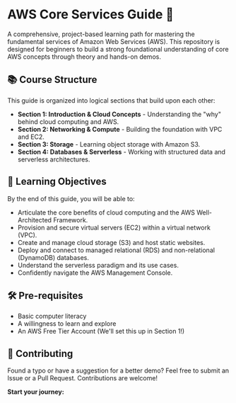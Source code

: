 # AWS Core Services Guide 🚀

A comprehensive, project-based learning path for mastering the fundamental services of Amazon Web Services (AWS). This repository is designed for beginners to build a strong foundational understanding of core AWS concepts through theory and hands-on demos.

## 📚 Course Structure

This guide is organized into logical sections that build upon each other:

*   **Section 1: Introduction & Cloud Concepts** - Understanding the "why" behind cloud computing and AWS.
*   **Section 2: Networking & Compute** - Building the foundation with VPC and EC2.
*   **Section 3: Storage** - Learning object storage with Amazon S3.
*   **Section 4: Databases & Serverless** - Working with structured data and serverless architectures.

## 🎯 Learning Objectives

By the end of this guide, you will be able to:
- Articulate the core benefits of cloud computing and the AWS Well-Architected Framework.
- Provision and secure virtual servers (EC2) within a virtual network (VPC).
- Create and manage cloud storage (S3) and host static websites.
- Deploy and connect to managed relational (RDS) and non-relational (DynamoDB) databases.
- Understand the serverless paradigm and its use cases.
- Confidently navigate the AWS Management Console.

## 🛠 Pre-requisites

- Basic computer literacy
- A willingness to learn and explore
- An AWS Free Tier Account (We'll set this up in Section 1!)

## 🤝 Contributing

Found a typo or have a suggestion for a better demo? Feel free to submit an Issue or a Pull Request. Contributions are welcome!

**Start your journey:**
